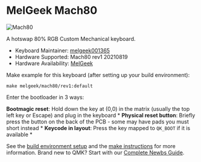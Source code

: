 # MelGeek Mach80

![Mach80](https://www.melgeek.com/collections/pcb-plate/products/melgeek-mach80-tkl87-hotswappable-rgb-pcba)

A hotswap 80% RGB Custom Mechanical keyboard.

* Keyboard Maintainer: [melgeek001365](https://github.com/melgeek001365)
* Hardware Supported: Mach80 rev1 20210819 
* Hardware Availability: [MelGeek](https://www.melgeek.com/)

Make example for this keyboard (after setting up your build environment):

    make melgeek/mach80/rev1:default
    
Enter the bootloader in 3 ways:  

**Bootmagic reset**: Hold down the key at (0,0) in the matrix (usually the top left key or Escape) and plug in the keyboard * 
**Physical reset button**: Briefly press the button on the back of the PCB - some may have pads you must short instead * 
**Keycode in layout**: Press the key mapped to `QK_BOOT` if it is available *

See the [build environment setup](https://docs.qmk.fm/#/getting_started_build_tools) and the [make instructions](https://docs.qmk.fm/#/getting_started_make_guide) for more information. Brand new to QMK? Start with our [Complete Newbs Guide](https://docs.qmk.fm/#/newbs).
